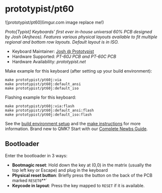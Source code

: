 # prototypist/pt60

![prototypist/pt60](imgur.com image replace me!)

*Proto[Typist] Keyboards' first ever in-house universal 60% PCB designed by Josh (Anjheos). 
Features various physical layouts available to fit multiple regional and bottom row layouts.
Default layout is in ISO.*

* Keyboard Maintainer: [Josh @ Prototypist](https://github.com/Anjheos)
* Hardware Supported: *PT-60J PCB and PT-60C PCB*
* Hardware Availability: *prototypist.net*

Make example for this keyboard (after setting up your build environment):

    make prototypist/pt60j:via
    make prototypist/pt60j:default_ansi
    make prototypist/pt60j:default_iso

Flashing example for this keyboard:

    make prototypist/pt60j:via:flash
    make prototypist/pt60j:default_ansi:flash
    make prototypist/pt60j:default_iso:flash

See the [build environment setup](https://docs.qmk.fm/#/getting_started_build_tools) and the [make instructions](https://docs.qmk.fm/#/getting_started_make_guide) for more information. Brand new to QMK? Start with our [Complete Newbs Guide](https://docs.qmk.fm/#/newbs).

## Bootloader

Enter the bootloader in 3 ways:

* **Bootmagic reset**: Hold down the key at (0,0) in the matrix (usually the top left key or Escape) and plug in the keyboard
* **Physical reset button**: Briefly press the button on the back of the PCB marked `RESET0`**`
* **Keycode in layout**: Press the key mapped to `RESET` if it is available.
